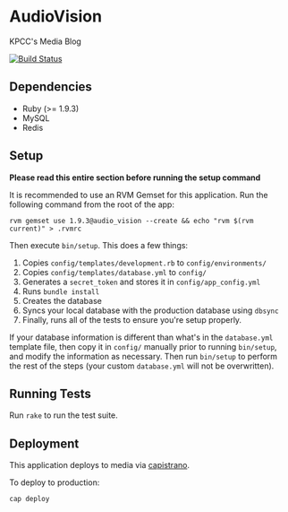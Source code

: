 # AudioVision

KPCC's Media Blog

[![Build Status](https://circleci.com/gh/SCPR/AudioVision.png?circle-token=6b0598955b109f205b4210062884cc34d7480797)](https://circleci.com/gh/SCPR/AudioVision)

## Dependencies
* Ruby (>= 1.9.3)
* MySQL
* Redis

## Setup
**Please read this entire section before running the setup command**

It is recommended to use an RVM Gemset for this application.
Run the following command from the root of the app:

    rvm gemset use 1.9.3@audio_vision --create && echo "rvm $(rvm current)" > .rvmrc

Then execute `bin/setup`. This does a few things:

1. Copies `config/templates/development.rb` to `config/environments/`
2. Copies `config/templates/database.yml` to `config/`
3. Generates a `secret_token` and stores it in `config/app_config.yml`
4. Runs `bundle install`
5. Creates the database
6. Syncs your local database with the production database using `dbsync` 
7. Finally, runs all of the tests to ensure you're setup properly.

If your database information is different than what's in the `database.yml`
template file, then copy it in `config/` manually prior to running `bin/setup`,
and modify the information as necessary. Then run `bin/setup` to perform the
rest of the steps (your custom `database.yml` will not be overwritten).

## Running Tests
Run `rake` to run the test suite.

## Deployment
This application deploys to media via [capistrano](http://rubygems.org/gems/capistrano). 

To deploy to production:

    cap deploy
